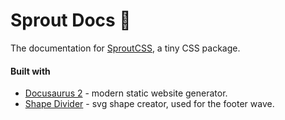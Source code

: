 # Sprout Docs 🌱

The documentation for [SproutCSS](https://sprout-docs.vercel.app), a tiny CSS package.

#### Built with
- [Docusaurus 2](https://docusaurus.io/) - modern static website generator.
- [Shape Divider](https://www.shapedivider.app) - svg shape creator, used for the footer wave.
